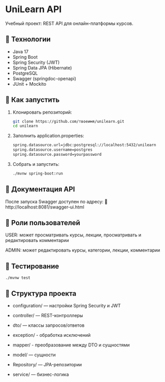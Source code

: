 # UniLearn API

Учебный проект: REST API для онлайн-платформы курсов.

## 🔧 Технологии
- Java 17
- Spring Boot
- Spring Security (JWT)
- Spring Data JPA (Hibernate)
- PostgreSQL
- Swagger (springdoc-openapi)
- JUnit + Mockito

## 🚀 Как запустить
1. Клонировать репозиторий:
   ```bash
   git clone https://github.com/твоеимя/unilearn.git
   cd unilearn
2. Заполнить application.properties:
    ```bash
    spring.datasource.url=jdbc:postgresql://localhost:5432/unilearn
    spring.datasource.username=postgres
    spring.datasource.password=yourpassword
3. Собрать и запустить:
    ```bash
    ./mvnw spring-boot:run
## 📘 Документация API
После запуска Swagger доступен по адресу:
📎 http://localhost:8081/swagger-ui.html

## 👤 Роли пользователей
USER: может просматривать курсы, лекции, просматривать и редактировать комментарии

ADMIN: может редактировать курсы, категории, лекции, комментарии

## 🧪 Тестирование
    ./mvnw test

## 📂 Структура проекта
- configuration/ — настройки Spring Security и JWT

- controller/ — REST-контроллеры

- dto/ — классы запросов/ответов

- exception/ - обработка исключений

- mapper/ - преобразование между DTO и сущностями 

- model/ — сущности

- Repository/ — JPA-репозитории

- service/ — бизнес-логика